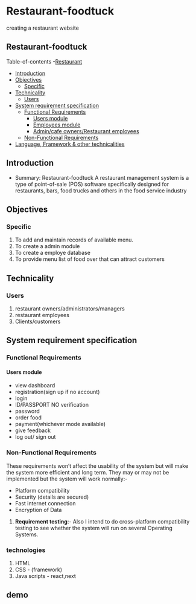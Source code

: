 # Restaurant-foodtuck
creating a restaurant website
## Restaurant-foodtuck
   Table-of-contents
-[Restaurant](#restaurant)
  - [Introduction](#introduction)
  - [Objectives](#objectives)
    - [Specific](#specific)
  - [Technicality](#technicality)
    - [Users](#users)
  - [System requirement specification](#system-requirement-specification)
    - [Functional Requirements](#functional-requirements)
      - [Users module](#users-module)
      - [Employees module](#employees-module)
      - [Admin/cafe owners/Restaurant employees](#admin-ownercafe-managers-module)
    - [Non-Functional Requirements](#non-functional-requirements)
  - [Language, Framework & other technicalities](#language-framework--other-technicalities)

 ## Introduction
 - Summary: 
 Restaurant-foodtuck A restaurant management system is a type of point-of-sale (POS) software specifically designed for restaurants, bars, food trucks and others in the food service industry

## Objectives
### Specific 
1. To add and maintain records of available menu.
2. To create a admin module
3. To create a employe database 
4. To provide menu list of food over that can attract customers



## Technicality

### Users
 1. restaurant owners/administrators/managers
 2. restaurant employees
 3. Clients/customers

## System requirement specification

### Functional Requirements

#### Users module
- view dashboard 
- registration(sign up if no account)
- login 
- ID/PASSPORT NO verification
- password
- order food
- payment(whichever mode available)
- give feedback 
- log out/ sign out




### Non-Functional Requirements
These requirements won’t affect the usability of the system but will make the system more efficient and long term. They may or may not be implemented but the system will work normally:-
- Platform compatibility
- Security (details are secured)
- Fast internet connection
- Encryption of Data
1. **Requirement testing**:- Also I intend to do cross-platform compatibility testing to see whether the system will run on several Operating Systems.

### technologies
 1.  HTML
 2. CSS - (framework)
 3. Java scripts - react,next
 
 ## demo
 
